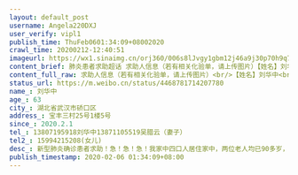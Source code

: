 ```yaml
---
layout: default_post
username: Angela220DXJ
user_verify: vipl1
publish_time: ThuFeb0601:34:09+08002020
crawl_time: 20200212-12:40:51
imageurl: https://wx1.sinaimg.cn/orj360/006s8lJvgy1gbm12j46a9j30p70h9q7s.jpg,https://wx3.sinaimg.cn/orj360/006s8lJvgy1gbm10yfbufj30pc15iwlg.jpg,https://wx4.sinaimg.cn/orj360/006s8lJvgy1gbm10wja9zj30mj0qvjx6.jpg,https://wx4.sinaimg.cn/orj360/006s8lJvgy1gbm1100exij30k10nttfe.jpg,https://wx3.sinaimg.cn/orj360/006s8lJvgy1gbm10zju0vj30u014040a.jpg,https://wx3.sinaimg.cn/orj360/006s8lJvgy1gbm1jzql8yj30t70jwai8.jpg
content_brief: 肺炎患者求助超话 求助人信息（若有相关化验单，请上传图片）【姓名】刘华中【年龄】63【所在城市】湖北省武汉市硚口区【所在小区、社区】宝丰三村25号1楼5号【患病时间】2020.2.1【联系方式】13807195918刘华中13871105519吴腊云（妻子）【其他紧急联系人】15994215208(女儿)【病情描述 ...全文
content_full_raw: 求助人信息（若有相关化验单，请上传图片）<br/>【姓名】刘华中<br/>【年龄】63<br/>【所在城市】湖北省武汉市硚口区<br/>【所在小区、社区】宝丰三村25号1楼5号<br/>【患病时间】2020.2.1<br/>【联系方式】13807195918刘华中<br/>13871105519吴腊云（妻子）<br/>【其他紧急联系人】15994215208(女儿)<br/>【病情描述】新型肺炎确诊患者<br/>求助！急！急！急！我家中四口人居住家中，两位老人均已90多岁，1月29日开始爷爷连续几天高烧不退，未得到及时治疗已于2.1日上午过世，奶奶还在家中床上因年纪太大无法得到救治。63岁的爸爸一直照顾两位老人，直到爷爷离世当晚自己也开始发烧了，吃了退烧药无明显好转后，我妈妈急了，凌晨1点到同济医院发热门诊排队给爸爸挂号，医生给爸爸开了CT检查，结果出来己经是凌晨4点了，不幸的是结果显示毛玻璃双肺感染，医生要我爸爸先回家休息，早上再过来做进一步检查，核酸检测，24小时后拿结果。不眠夜，直到结果出来…阳性。家里人都梗咽了，爷爷刚走没几天，奶奶瘫在床上还不知道如何救治，爸爸又病倒了，瞬间感觉天都要塌了。医院医生建议隔离住院治疗，但被告知医院己无床位安排救治。需通过社区上报，至今多天无任何结果……我们家本是其乐融融的大家庭，但因武汉新型肺炎期间，作为武汉人的我们还是响应国家号召在年三十自家隔离。没有选择与家人团聚。但万万没想到的是，在这个中国传统年里没有见上我最亲爱的爷爷最后一面，毕竟自己家里还有小孩。更让我担心的事，爸爸现在也被同济确诊为新型肺炎，奶奶也得不到任何救治瘫在床上无人照料，妈妈不知有没有被感染…情况真的真的真的非常急迫，求助无门…再拖下去只会是更大的悲剧，求求相关部门领导关注，跪求各位好心人帮帮我的娘家人吧…🙏🙏🙏<spanclass="url-icon"><imgalt=[泪]src="//h5.sinaimg.cn/m/emoticon/icon/default/d_lei-1b4b02f8b1.png"style="width:1em;height:1em;"/></span><spanclass="url-icon"><imgalt=[泪]src="//h5.sinaimg.cn/m/emoticon/icon/default/d_lei-1b4b02f8b1.png"style="width:1em;height:1em;"/></span><spanclass="url-icon"><imgalt=[泪]src="//h5.sinaimg.cn/m/emoticon/icon/default/d_lei-1b4b02f8b1.png"style="width:1em;height:1em;"/></span><spanclass="url-icon"><imgalt=[泪]src="//h5.sinaimg.cn/m/emoticon/icon/default/d_lei-1b4b02f8b1.png"style="width:1em;height:1em;"/></span><spanclass="url-icon"><imgalt=[泪]src="//h5.sinaimg.cn/m/emoticon/icon/default/d_lei-1b4b02f8b1.png"style="width:1em;height:1em;"/></span><spanclass="url-icon"><imgalt=[泪]src="//h5.sinaimg.cn/m/emoticon/icon/default/d_lei-1b4b02f8b1.png"style="width:1em;height:1em;"/></span><spanclass="url-icon"><imgalt=[泪]src="//h5.sinaimg.cn/m/emoticon/icon/default/d_lei-1b4b02f8b1.png"style="width:1em;height:1em;"/></span><spanclass="url-icon"><imgalt=[泪]src="//h5.sinaimg.cn/m/emoticon/icon/default/d_lei-1b4b02f8b1.png"style="width:1em;height:1em;"/></span><spanclass="url-icon"><imgalt=[泪]src="//h5.sinaimg.cn/m/emoticon/icon/default/d_lei-1b4b02f8b1.png"style="width:1em;height:1em;"/></span><spanclass="url-icon"><imgalt=[泪]src="//h5.sinaimg.cn/m/emoticon/icon/default/d_lei-1b4b02f8b1.png"style="width:1em;height:1em;"/></span><spanclass="url-icon"><imgalt=[泪]src="//h5.sinaimg.cn/m/emoticon/icon/default/d_lei-1b4b02f8b1.png"style="width:1em;height:1em;"/></span><spanclass="url-icon"><imgalt=[泪]src="//h5.sinaimg.cn/m/emoticon/icon/default/d_lei-1b4b02f8b1.png"style="width:1em;height:1em;"/></span><adata-url="http://t.cn/R2WxQOQ"href="http://weibo.com/p/1001018008642010000000000"data-hide=""><spanclass='url-icon'><imgstyle='width:1rem;height:1rem'src='https://h5.sinaimg.cn/upload/2015/09/25/3/timeline_card_small_location_default.png'></span><spanclass="surl-text">武汉</span></a>
status_url: https://m.weibo.cn/status/4468781714207780
name_: 刘华中
age_: 63
city_: 湖北省武汉市硚口区
address_: 宝丰三村25号1楼5号
since_: 2020.2.1
tel_: 13807195918刘华中13871105519吴腊云（妻子）
tel2_: 15994215208(女儿)
desc_: 新型肺炎确诊患者求助！急！急！急！我家中四口人居住家中，两位老人均已90多岁，1月29日开始爷爷连续几天高烧不退，未得到及时治疗已于2.1日上午过世，奶奶还在家中床上因年纪太大无法得到救治。63岁的爸爸一直照顾两位老人，直到爷爷离世当晚自己也开始发烧了，吃了退烧药无明显好转后，我妈妈急了，凌晨1点到同济医院发热门诊排队给爸爸挂号，医生给爸爸开了CT检查，结果出来己经是凌晨4点了，不幸的是结果显示毛玻璃双肺感染，医生要我爸爸先回家休息，早上再过来做进一步检查，核酸检测，24小时后拿结果。不眠夜，直到结果出来…阳性。家里人都梗咽了，爷爷刚走没几天，奶奶瘫在床上还不知道如何救治，爸爸又病倒了，瞬间感觉天都要塌了。医院医生建议隔离住院治疗，但被告知医院己无床位安排救治。需通过社区上报，至今多天无任何结果……我们家本是其乐融融的大家庭，但因武汉新型肺炎期间，作为武汉人的我们还是响应国家号召在年三十自家隔离。没有选择与家人团聚。但万万没想到的是，在这个中国传统年里没有见上我最亲爱的爷爷最后一面，毕竟自己家里还有小孩。更让我担心的事，爸爸现在也被同济确诊为新型肺炎，奶奶也得不到任何救治瘫在床上无人照料，妈妈不知有没有被感染…情况真的真的真的非常急迫，求助无门…再拖下去只会是更大的悲剧，求求相关部门领导关注，跪求各位好心人帮帮我的娘家人吧…🙏🙏🙏<spanclass="url-icon"><imgalt=[泪]src="//h5.sinaimg.cn/m/emoticon/icon/default/d_lei-1b4b02f8b1.png"style="width1em;height1em;"/></span><spanclass="url-icon"><imgalt=[泪]src="//h5.sinaimg.cn/m/emoticon/icon/default/d_lei-1b4b02f8b1.png"style="width1em;height1em;"/></span><spanclass="url-icon"><imgalt=[泪]src="//h5.sinaimg.cn/m/emoticon/icon/default/d_lei-1b4b02f8b1.png"style="width1em;height1em;"/></span><spanclass="url-icon"><imgalt=[泪]src="//h5.sinaimg.cn/m/emoticon/icon/default/d_lei-1b4b02f8b1.png"style="width1em;height1em;"/></span><spanclass="url-icon"><imgalt=[泪]src="//h5.sinaimg.cn/m/emoticon/icon/default/d_lei-1b4b02f8b1.png"style="width1em;height1em;"/></span><spanclass="url-icon"><imgalt=[泪]src="//h5.sinaimg.cn/m/emoticon/icon/default/d_lei-1b4b02f8b1.png"style="width1em;height1em;"/></span><spanclass="url-icon"><imgalt=[泪]src="//h5.sinaimg.cn/m/emoticon/icon/default/d_lei-1b4b02f8b1.png"style="width1em;height1em;"/></span><spanclass="url-icon"><imgalt=[泪]src="//h5.sinaimg.cn/m/emoticon/icon/default/d_lei-1b4b02f8b1.png"style="width1em;height1em;"/></span><spanclass="url-icon"><imgalt=[泪]src="//h5.sinaimg.cn/m/emoticon/icon/default/d_lei-1b4b02f8b1.png"style="width1em;height1em;"/></span><spanclass="url-icon"><imgalt=[泪]src="//h5.sinaimg.cn/m/emoticon/icon/default/d_lei-1b4b02f8b1.png"style="width1em;height1em;"/></span><spanclass="url-icon"><imgalt=[泪]src="//h5.sinaimg.cn/m/emoticon/icon/default/d_lei-1b4b02f8b1.png"style="width1em;height1em;"/></span><spanclass="url-icon"><imgalt=[泪]src="//h5.sinaimg.cn/m/emoticon/icon/default/d_lei-1b4b02f8b1.png"style="width1em;height1em;"/></span><adata-url="http//t.cn/R2WxQOQ"href="http//weibo.com/p/1001018008642010000000000"data-hide=""><spanclass='url-icon'><imgstyle='width1rem;height1rem'src='https//h5.sinaimg.cn/upload/2015/09/25/3/timeline_card_small_location_default.png'></span><spanclass="surl-text">武汉</span></a>
publish_timestamp: 2020-02-06 01:34:09+08:00
---
```

